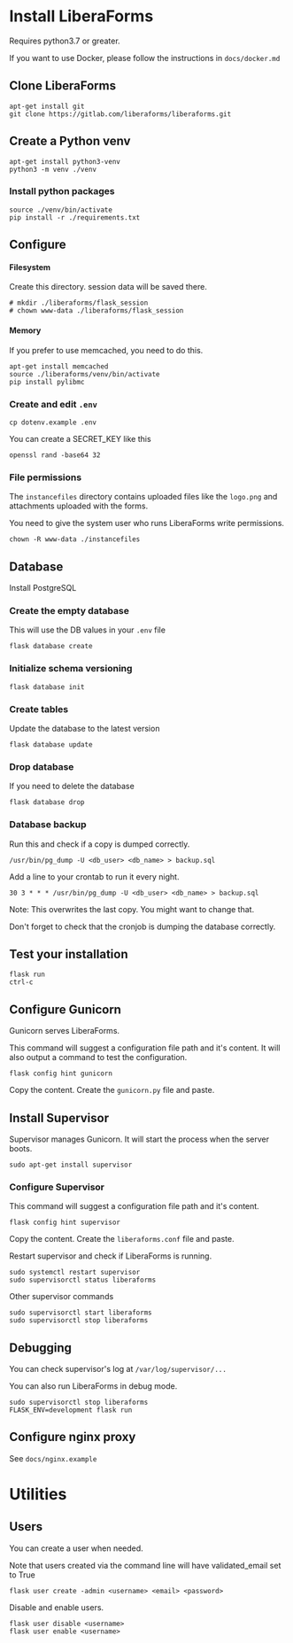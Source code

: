 # Install LiberaForms

Requires python3.7 or greater.

If you want to use Docker, please follow the instructions in `docs/docker.md`

## Clone LiberaForms

```
apt-get install git
git clone https://gitlab.com/liberaforms/liberaforms.git
```

## Create a Python venv

```
apt-get install python3-venv
python3 -m venv ./venv
```

### Install python packages
```
source ./venv/bin/activate
pip install -r ./requirements.txt
```

## Configure

#### Filesystem
Create this directory. session data will be saved there.
```
# mkdir ./liberaforms/flask_session
# chown www-data ./liberaforms/flask_session
```

#### Memory
If you prefer to use memcached, you need to do this.
```
apt-get install memcached
source ./liberaforms/venv/bin/activate
pip install pylibmc
```

### Create and edit `.env`
```
cp dotenv.example .env
```

You can create a SECRET_KEY like this
```
openssl rand -base64 32
```

### File permissions

The `instancefiles` directory contains uploaded files like the `logo.png` and
attachments uploaded with the forms.

You need to give the system user who runs LiberaForms write permissions.
```
chown -R www-data ./instancefiles
```

## Database

Install PostgreSQL

### Create the empty database

This will use the DB values in your `.env` file
```
flask database create
```

### Initialize schema versioning

```
flask database init
```

### Create tables

Update the database to the latest version

```
flask database update
```

### Drop database

If you need to delete the database

```
flask database drop
```

### Database backup

Run this and check if a copy is dumped correctly.
```
/usr/bin/pg_dump -U <db_user> <db_name> > backup.sql
```

Add a line to your crontab to run it every night.
```
30 3 * * * /usr/bin/pg_dump -U <db_user> <db_name> > backup.sql
```
Note: This overwrites the last copy. You might want to change that.

Don't forget to check that the cronjob is dumping the database correctly.

## Test your installation

```
flask run
ctrl-c
```

## Configure Gunicorn

Gunicorn serves LiberaForms.

This command will suggest a configuration file path and it's content. It will also output a command to test the configuration.
```
flask config hint gunicorn
```
Copy the content. Create the `gunicorn.py` file and paste.

## Install Supervisor

Supervisor manages Gunicorn. It will start the process when the server boots.
```
sudo apt-get install supervisor
```
### Configure Supervisor

This command will suggest a configuration file path and it's content.
```
flask config hint supervisor
```
Copy the content. Create the `liberaforms.conf` file and paste.

Restart supervisor and check if LiberaForms is running.
```
sudo systemctl restart supervisor
sudo supervisorctl status liberaforms
```
Other supervisor commands
```
sudo supervisorctl start liberaforms
sudo supervisorctl stop liberaforms
```


## Debugging
You can check supervisor's log at `/var/log/supervisor/...`

You can also run LiberaForms in debug mode.
```
sudo supervisorctl stop liberaforms
FLASK_ENV=development flask run
```

## Configure nginx proxy
See `docs/nginx.example`


# Utilities

## Users

You can create a user when needed.

Note that users created via the command line will have validated_email set to True

```
flask user create -admin <username> <email> <password>
```

Disable and enable users.

```
flask user disable <username>
flask user enable <username>
```
